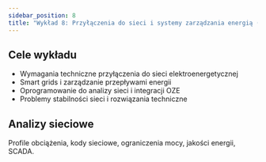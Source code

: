 ```yaml
---
sidebar_position: 8
title: "Wykład 8: Przyłączenia do sieci i systemy zarządzania energią (1,5 h)"
---
```


## Cele wykładu

- Wymagania techniczne przyłączenia do sieci elektroenergetycznej
- Smart grids i zarządzanie przepływami energii
- Oprogramowanie do analizy sieci i integracji OZE
- Problemy stabilności sieci i rozwiązania techniczne

## Analizy sieciowe

Profile obciążenia, kody sieciowe, ograniczenia mocy, jakości energii, SCADA.

